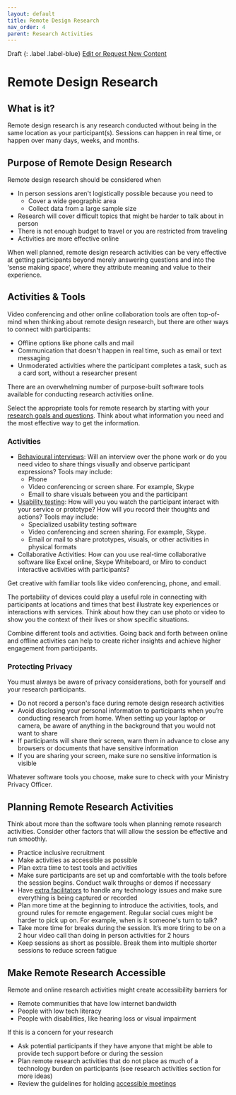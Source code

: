 ```yaml
---
layout: default
title: Remote Design Research
nav_order: 4
parent: Research Activities
---
```

Draft
{: .label .label-blue}
[Edit or Request New Content](https://github.com/bcgov/design-research-guide/issues/new/choose)
# Remote Design Research

## What is it?

Remote design research is any research conducted without being in the same location as your participant(s). Sessions can happen in real time, or happen over many days, weeks, and months.

## Purpose of Remote Design Research

Remote design research should be considered when
- In person sessions aren't logistically possible because you need to
  - Cover a wide geographic area
  - Collect data from a large sample size
- Research will cover difficult topics that might be harder to talk about in person
- There is not enough budget to travel or you are restricted from traveling
- Activities are more effective online

When well planned, remote design research activities can be very effective at getting participants beyond merely answering questions and into the ‘sense making space’, where they attribute meaning and value to their experience.


## Activities & Tools

Video conferencing and other online collaboration tools are often top-of-mind when thinking about remote design research, but there are other ways to connect with participants:
- Offline options like phone calls and mail
- Communication that doesn't happen in real time, such as email or text messaging
- Unmoderated activities where the participant completes a task, such as a card sort, without a researcher present

There are an overwhelming number of purpose-built software tools available for conducting research activities online.

Select the appropriate tools for remote research by starting with your [research goals and questions](https://bcgov.github.io/design-research-guide/define-goals.html). Think about what information you need and the most effective way to get the information.

### Activities

- [Behavioural interviews](https://bcgov.github.io/design-research-guide/activities/interviews.html): Will an interview over the phone work or do you need video to share things visually and observe participant expressions? Tools may include:
  - Phone
  - Video conferencing or screen share. For example, Skype
  - Email to share visuals between you and the participant
- [Usability testing](https://bcgov.github.io/design-research-guide/activities/usability-testing.html): How will you you watch the participant interact with your service or prototype? How will you record their thoughts and actions? Tools may include:
    - Specialized usability testing software  
    - Video conferencing and screen sharing. For example, Skype.
    - Email or mail to share prototypes, visuals, or other activities in physical formats
- Collaborative Activities: How can you use real-time collaborative software like Excel online, Skype Whiteboard, or Miro to conduct interactive activities with participants?

Get creative with familiar tools like video conferencing, phone, and email.

The portability of devices could play a useful role in connecting with participants at locations and times that best illustrate key experiences or interactions with services. Think about how they can use photo or video to show you the context of their lives or show specific situations.

Combine different tools and activities. Going back and forth between online and offline activities can help to create richer insights and achieve higher engagement from participants.  

### Protecting Privacy

You must always be aware of privacy considerations, both for yourself and your research participants.  

- Do not record a person's face during remote design research activities
- Avoid disclosing your personal information to participants when you’re conducting research from home. When setting up your laptop or camera, be aware of anything in the background that you would not want to share
- If participants will share their screen, warn them in advance to close any browsers or documents that have sensitive information
- If you are sharing your screen, make sure no sensitive information is visible

Whatever software tools you choose, make sure to check with your Ministry Privacy Officer.

## Planning Remote Research Activities

Think about more than the software tools when planning remote research activities. Consider other factors that will allow the session be effective and run smoothly.

- Practice inclusive recruitment
- Make activities as accessible as possible
- Plan extra time to test tools and activities
- Make sure participants are set up and comfortable with the tools before the session begins. Conduct walk throughs or demos if necessary
- Have [extra facilitators](https://bcgov.github.io/design-research-guide/build-the-case.html#researcher-roles-and-responsibilities) to handle any technology issues and make sure everything is being captured or recorded
- Plan more time at the beginning to introduce the activities, tools, and ground rules for remote engagement. Regular social cues might be harder to pick up on. For example, when is it someone's turn to talk?
- Take more time for breaks during the session. It’s more tiring to be on a 2 hour video call than doing in person activities for 2 hours
- Keep sessions as short as possible. Break them into multiple shorter sessions to reduce screen fatigue

## Make Remote Research Accessible

Remote and online research activities might create accessibility barriers for
- Remote communities that have low internet bandwidth
- People with low tech literacy
- People with disabilities, like hearing loss or visual impairment

If this is a concern for your research
- Ask potential participants if they have anyone that might be able to provide tech support before or during the session
- Plan remote research activities that do not place as much of a technology burden on participants (see research activities section for more ideas)
- Review the guidelines for holding [accessible meetings](https://www2.gov.bc.ca/gov/content/home/accessible-government/toolkit/face-to-face/meetings)
